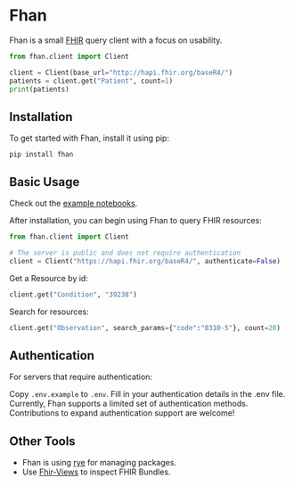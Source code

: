 # Fhan

Fhan is a small [FHIR](https://www.hl7.org/fhir/overview.html) query client with a focus on usability.

```python
from fhan.client import Client

client = Client(base_url="http://hapi.fhir.org/baseR4/")
patients = client.get("Patient", count=1)
print(patients)
```

## Installation

To get started with Fhan, install it using pip:

```shell
pip install fhan
```

## Basic Usage

Check out the [example notebooks](./examples).

After installation, you can begin using Fhan to query FHIR resources:

```python
from fhan.client import Client

# The server is public and does not require authentication
client = Client("https://hapi.fhir.org/baseR4/", authenticate=False)
```

Get a Resource by id:

```python
client.get("Condition", "39238")
```

Search for resources:

```python
client.get("Observation", search_params={"code":"8310-5"}, count=20)
```

## Authentication

For servers that require authentication:

Copy `.env.example` to `.env`.
Fill in your authentication details in the .env file.
Currently, Fhan supports a limited set of authentication methods. Contributions to expand authentication support are welcome!

## Other Tools

- Fhan is using [rye](https://github.com/mitsuhiko/rye) for managing packages.
- Use [Fhir-Views](https://fhir-views.vercel.app/) to inspect FHIR Bundles.
